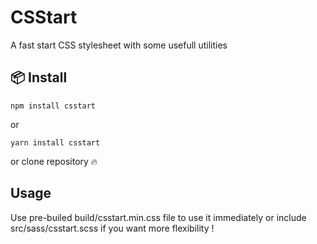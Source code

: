 # CSStart
A fast start CSS stylesheet with some usefull utilities

## 📦 Install
```
npm install csstart
```
or
```
yarn install csstart
```
or clone repository 🔥

## Usage
Use pre-builed build/csstart.min.css file to use it immediately or include src/sass/csstart.scss if you want more flexibility !
